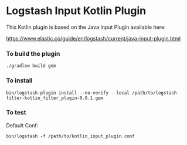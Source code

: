 # Logstash Input Kotlin Plugin

This Kotlin plugin is based on the Java Input Plugin available here:
 
https://www.elastic.co/guide/en/logstash/current/java-input-plugin.html
 
### To build the plugin

```
./gradlew build gem
```

### To install

```
bin/logstash-plugin install --no-verify --local /path/to/logstash-filter-kotlin_filter_plugin-0.0.1.gem
```

### To test

Default Conf:
```
bin/logstash -f /path/to/kotlin_input_plugin.conf
```
